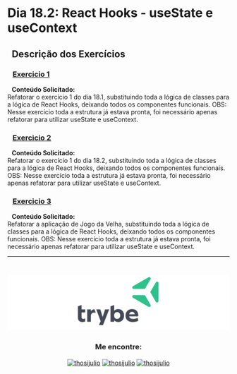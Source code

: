 # Dia 18.2: React Hooks - useState e useContext

## &nbsp; Descrição dos Exercícios

### &nbsp;&nbsp; [Exercicio 1](./exercise-1)
  <b>&nbsp;&nbsp;&nbsp;Conteúdo Solicitado: </b> <br> 
Refatorar o exercício 1 do dia 18.1, substituindo toda a lógica de classes para a lógica de React Hooks, deixando todos os componentes funcionais.
OBS: Nesse exercício toda a estrutura já estava pronta, foi necessário apenas refatorar para utilizar useState e useContext.

### &nbsp;&nbsp; [Exercicio 2](./exercise-2)
  <b>&nbsp;&nbsp;&nbsp;Conteúdo Solicitado: </b> <br> 
Refatorar o exercício 1 do dia 18.2, substituindo toda a lógica de classes para a lógica de React Hooks, deixando todos os componentes funcionais.
OBS: Nesse exercício toda a estrutura já estava pronta, foi necessário apenas refatorar para utilizar useState e useContext.

### &nbsp;&nbsp; [Exercicio 3](./exercise-3)
  <b>&nbsp;&nbsp;&nbsp;Conteúdo Solicitado: </b> <br> 
Refatorar a aplicação de Jogo da Velha, substituindo toda a lógica de classes para a lógica de React Hooks, deixando todos os componentes funcionais.
OBS: Nesse exercício toda a estrutura já estava pronta, foi necessário apenas refatorar para utilizar useState e useContext.

---

<h1 align="center">
    <img alt="Trybe" src="https://github.com/thosijulio/trybe-projects/blob/main/trybe-logo.png"/>
</h1>
<h3 align=center>Me encontre:</h3>
<p align=center>
<a href="https://www.linkedin.com/in/thosijulio/" target="blank"><img align="center" src="https://cdn.jsdelivr.net/npm/simple-icons@3.0.1/icons/linkedin.svg" alt="thosijulio" height="20" width="20" /></a>
<a href="https://www.github.com/thosijulio/" target="blank"><img align="center" src="https://cdn.jsdelivr.net/npm/simple-icons@3.0.1/icons/github.svg" alt="thosijulio" height="20" width="20" /></a>
<a href="https://www.instagram.com/thosijulio" target="blank"><img align="center" src="https://cdn.jsdelivr.net/npm/simple-icons@3.0.1/icons/instagram.svg" alt="thosijulio" height="20" width="20" /></a>
</p>

